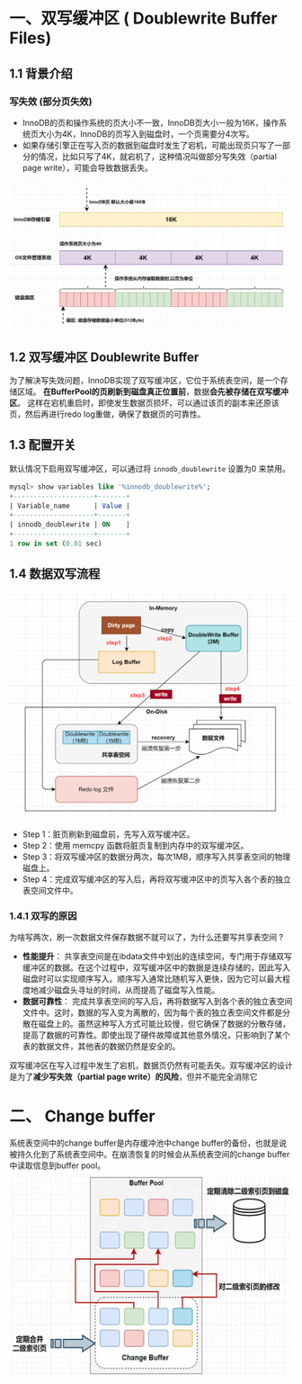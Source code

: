 # 一、双写缓冲区 ( Doublewrite Buffer Files)

## 1.1 背景介绍

### 写失效 (部分页失效)

- InnoDB的页和操作系统的页大小不一致，InnoDB页大小一般为16K，操作系统页大小为4K，InnoDB的页写入到磁盘时，一个页需要分4次写。
- 如果存储引擎正在写入页的数据到磁盘时发生了宕机，可能出现页只写了一部分的情况，比如只写了4K，就宕机了，这种情况叫做部分写失效（partial page write），可能会导致数据丢失。

![19.jpg](./assets/1712892956695-8cfdd138-83bb-482e-bb48-59e5ff03cdf4-20240419101403791.jpeg)

## 1.2 双写缓冲区 Doublewrite Buffer

为了解决写失效问题，InnoDB实现了双写缓冲区，它位于系统表空间，是一个存储区域。
**在BufferPool的页刷新到磁盘真正位置前**，数据**会先被存储在双写缓冲区**。
这样在宕机重启时，即使发生数据页损坏，可以通过该页的副本来还原该页，然后再进行redo log重做，确保了数据页的可靠性。

## 1.3 配置开关

默认情况下启用双写缓冲区，可以通过将 `innodb_doublewrite` 设置为0 来禁用。

```sql
mysql> show variables like '%innodb_doublewrite%';
+--------------------+-------+
| Variable_name      | Value |
+--------------------+-------+
| innodb_doublewrite | ON    |
+--------------------+-------+
1 row in set (0.01 sec)
```

## 1.4 数据双写流程

![21.jpg](./assets/1712893066232-13d69b4f-a182-4f60-b17d-9db24110b537-20240419101403788.jpeg)

- Step 1：脏页刷新到磁盘前，先写入双写缓冲区。
- Step 2：使用 memcpy 函数将脏页复制到内存中的双写缓冲区。
- Step 3：将双写缓冲区的数据分两次，每次1MB，顺序写入共享表空间的物理磁盘上。
- Step 4：完成双写缓冲区的写入后，再将双写缓冲区中的页写入各个表的独立表空间文件中。

### 1.4.1 双写的原因

为啥写两次，刷一次数据文件保存数据不就可以了，为什么还要写共享表空间 ?

- **性能提升**： 共享表空间是在ibdata文件中划出的连续空间，专门用于存储双写缓冲区的数据。在这个过程中，双写缓冲区中的数据是连续存储的，因此写入磁盘时可以实现顺序写入。顺序写入通常比随机写入更快，因为它可以最大程度地减少磁盘头寻址的时间，从而提高了磁盘写入性能。
- **数据可靠性**： 完成共享表空间的写入后，再将数据写入到各个表的独立表空间文件中。这时，数据的写入变为离散的，因为每个表的独立表空间文件都是分散在磁盘上的。虽然这种写入方式可能比较慢，但它确保了数据的分散存储，提高了数据的可靠性。即使出现了硬件故障或其他意外情况，只影响到了某个表的数据文件，其他表的数据仍然是安全的。

双写缓冲区在写入过程中发生了宕机，数据页仍然有可能丢失。双写缓冲区的设计是为了**减少写失效（partial page write）的风险**，但并不能完全消除它

# 二、 Change buffer

系统表空间中的change buffer是内存缓冲池中change buffer的备份，也就是说被持久化到了系统表空间中。在崩溃恢复的时候会从系统表空间的change buffer中读取信息到buffer pool。
![image.png](./assets/1712893539959-87fb560e-7ec0-4150-99a6-f5f7a01b7e70-20240419101403942.png)

